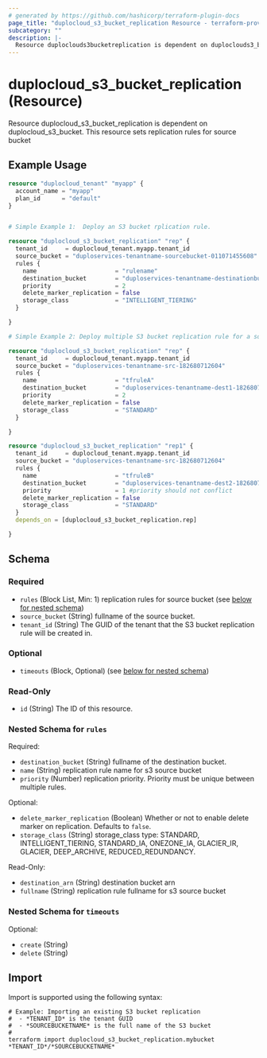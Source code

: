 ```yaml
---
# generated by https://github.com/hashicorp/terraform-plugin-docs
page_title: "duplocloud_s3_bucket_replication Resource - terraform-provider-duplocloud"
subcategory: ""
description: |-
  Resource duploclouds3bucketreplication is dependent on duploclouds3_bucket. This resource sets replication rules for source bucket
---
```


# duplocloud_s3_bucket_replication (Resource)

Resource duplocloud_s3_bucket_replication is dependent on duplocloud_s3_bucket. This resource sets replication rules for source bucket

## Example Usage

```terraform
resource "duplocloud_tenant" "myapp" {
  account_name = "myapp"
  plan_id      = "default"
}


# Simple Example 1:  Deploy an S3 bucket rplication rule.

resource "duplocloud_s3_bucket_replication" "rep" {
  tenant_id     = duplocloud_tenant.myapp.tenant_id
  source_bucket = "duploservices-tenantname-sourcebucket-011071455608"
  rules {
    name                      = "rulename"
    destination_bucket        = "duploservices-tenantname-destinationbucket-011071455608"
    priority                  = 2
    delete_marker_replication = false
    storage_class             = "INTELLIGENT_TIERING"
  }

}

# Simple Example 2: Deploy multiple S3 bucket replication rule for a source bucket

resource "duplocloud_s3_bucket_replication" "rep" {
  tenant_id     = duplocloud_tenant.myapp.tenant_id
  source_bucket = "duploservices-tenantname-src-182680712604"
  rules {
    name                      = "tfruleA"
    destination_bucket        = "duploservices-tenantname-dest1-182680712604"
    priority                  = 2
    delete_marker_replication = false
    storage_class             = "STANDARD"
  }

}

resource "duplocloud_s3_bucket_replication" "rep1" {
  tenant_id     = duplocloud_tenant.myapp.tenant_id
  source_bucket = "duploservices-tenantname-src-182680712604"
  rules {
    name                      = "tfruleB"
    destination_bucket        = "duploservices-tenantname-dest2-182680712604"
    priority                  = 1 #priority should not conflict
    delete_marker_replication = false
    storage_class             = "STANDARD"
  }
  depends_on = [duplocloud_s3_bucket_replication.rep]

}
```

<!-- schema generated by tfplugindocs -->
## Schema

### Required

- `rules` (Block List, Min: 1) replication rules for source bucket (see [below for nested schema](#nestedblock--rules))
- `source_bucket` (String) fullname of the source bucket.
- `tenant_id` (String) The GUID of the tenant that the S3 bucket replication rule will be created in.

### Optional

- `timeouts` (Block, Optional) (see [below for nested schema](#nestedblock--timeouts))

### Read-Only

- `id` (String) The ID of this resource.

<a id="nestedblock--rules"></a>
### Nested Schema for `rules`

Required:

- `destination_bucket` (String) fullname of the destination bucket.
- `name` (String) replication rule name for s3 source bucket
- `priority` (Number) replication priority. Priority must be unique between multiple rules.

Optional:

- `delete_marker_replication` (Boolean) Whether or not to enable delete marker on replication. Defaults to `false`.
- `storage_class` (String) storage_class type: STANDARD, INTELLIGENT_TIERING, STANDARD_IA, ONEZONE_IA, GLACIER_IR, GLACIER, DEEP_ARCHIVE, REDUCED_REDUNDANCY.

Read-Only:

- `destination_arn` (String) destination bucket arn
- `fullname` (String) replication rule fullname for s3 source bucket


<a id="nestedblock--timeouts"></a>
### Nested Schema for `timeouts`

Optional:

- `create` (String)
- `delete` (String)

## Import

Import is supported using the following syntax:

```shell
# Example: Importing an existing S3 bucket replication
#  - *TENANT_ID* is the tenant GUID
#  - *SOURCEBUCKETNAME* is the full name of the S3 bucket
#
terraform import duplocloud_s3_bucket_replication.mybucket *TENANT_ID*/*SOURCEBUCKETNAME*
```
